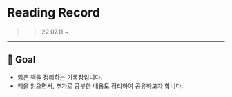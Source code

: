 # Reading Record
>> 22.07.11 ~

<hr/>

## :facepunch: Goal
- 읽은 책을 정리하는 기록장입니다.
- 책을 읽으면서, 추가로 공부한 내용도 정리하여 공유하고자 합니다.
